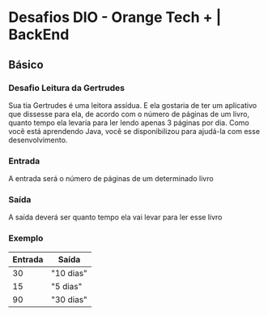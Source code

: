 # Desafios DIO - Orange Tech + | BackEnd

## Básico

### Desafio Leitura da Gertrudes

Sua tia Gertrudes é uma leitora assídua. E ela gostaria de ter um aplicativo que dissesse para ela, de acordo com o número de páginas de um livro, quanto tempo ela levaria para ler lendo apenas 3 páginas por dia. Como você está aprendendo Java, você se disponibilizou para ajudá-la com esse desenvolvimento.

### Entrada

A entrada será o número de páginas de um determinado livro

### Saída

A saída deverá ser quanto tempo ela vai levar para ler esse livro

### Exemplo

| Entrada | Saída     |
| ------- | --------- |
| 30      | "10 dias" |
| 15      | "5 dias"  |
| 90      | "30 dias" |